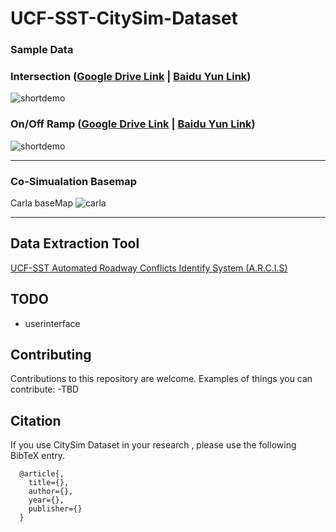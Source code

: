 # UCF-SST-CitySim-Dataset




### Sample Data



### Intersection ([Google Drive Link](https://drive.google.com/drive/folders/1fHzmDxPHHofIBzQpx75Aol9pYCMX9gx7?usp=sharing) | [Baidu Yun Link](https://pan.baidu.com/s/1M6M7RlDwBUC-VoYVpcwpBQ?pwd=tfde))


![shortdemo](https://github.com/ozheng1993/UCF-SST-CitySim-Dataset/blob/main/asset/uni%40gemini030322E01stab-1_final.gif)

### On/Off Ramp ([Google Drive Link](https://drive.google.com/drive/folders/1t0RNw0I3k06rPchSvgkQvzKU_2P-mbhV?usp=sharing) | [Baidu Yun Link](https://pan.baidu.com/s/1JqWgoZd2m8Zi66i-f_dO7Q?pwd=bgqf))

![shortdemo](https://github.com/ozheng1993/UCF-SST-CitySim-Dataset/blob/main/asset/tianfu031922AM02-5_final.gif
)


<hr> 


### Co-Simualation Basemap
Carla baseMap
![carla](https://github.com/ozheng1993/UCF-SST-CitySim-Dataset/blob/main/asset/intersectionBasemap.png)


<hr> 

## Data Extraction Tool
[UCF-SST Automated Roadway Conflicts Identify System (A.R.C.I.S)](https://github.com/ozheng1993/A-R-C-I-S)


## TODO

* userinterface

## Contributing

Contributions to this repository are welcome. Examples of things you can contribute:
-TBD


## Citation

If you use CitySim Dataset in your research , please use the following BibTeX entry.

      @article{,
        title={},
        author={},
        year={},
        publisher={}
      }
